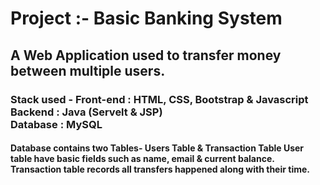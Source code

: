 <h1>Project :- Basic Banking System </h1>
<h2>A Web Application used to transfer money between multiple users. </h2>
<h3>Stack used -
Front-end : HTML, CSS, Bootstrap & Javascript<br>
Backend   : Java (Servelt & JSP)<br>
Database  : MySQL </h3>
<h4>Database contains two Tables- Users Table & Transaction Table User table have basic fields such as name, email & current balance. 
Transaction table records all transfers happened along with their time.</h4>
